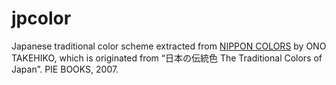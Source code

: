 # jpcolor
Japanese traditional color scheme extracted from [NIPPON COLORS](http://nipponcolors.com/) by ONO TAKEHIKO, which is originated from “日本の伝統色 The Traditional Colors of Japan”. PIE BOOKS, 2007.
